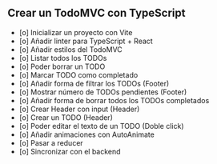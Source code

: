## Crear un TodoMVC con TypeScript

- [o] Inicializar un proyecto con Vite
- [o] Añadir linter para TypeScript + React
- [o] Añadir estilos del TodoMVC
- [o] Listar todos los TODOs
- [o] Poder borrar un TODO
- [o] Marcar TODO como completado
- [o] Añadir forma de filtrar los TODOs (Footer)
- [o] Mostrar número de TODOs pendientes (Footer)
- [o] Añadir forma de borrar todos los TODOs completados
- [o] Crear Header con input (Header)
- [o] Crear un TODO (Header)
- [o] Poder editar el texto de un TODO (Doble click)
- [o] Añadir animaciones con AutoAnimate
- [o] Pasar a reducer
- [o] Sincronizar con el backend
